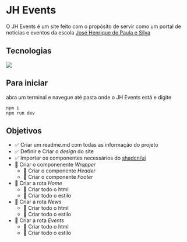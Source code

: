 # JH Events

O JH Events é um site feito com o propósito de servir como um portal de notícias e eventos da escola [José Henrique de Paula e Silva](https://qedu.org.br/escola/35008606-jose-henrique-de-paula-e-silva-professor)

## Tecnologias

<img src="https://skillicons.dev/icons?i=nodejs,ts,next,tailwind" />

## Para iniciar
abra um terminal e navegue até pasta onde o JH Events está e digite <br>
```
npm i
npm run dev
```

## Objetivos

- :white_check_mark: Criar um readme.md com todas as informação do projeto
- :white_check_mark: Definir e Criar o *design* do site
- :white_check_mark: Importar os componentes necessários do [shadcn/ui](https://ui.shadcn.com/)
- :white_square_button: Criar o componenente *Wrapper*
  - :white_square_button: Criar o componente *Header*
  - :white_square_button: Criar o componente *Footer*
- :white_square_button: Criar a rota *Home*
  - :white_square_button: Criar todo o html
  - :white_square_button: Criar todo o estilo
- :white_square_button: Criar a rota *News*
  - :white_square_button: Criar todo o html
  - :white_square_button: Criar todo o estilo
- :white_square_button: Criar a rota *Events*
  - :white_square_button: Criar todo o html
  - :white_square_button: Criar todo o estilo

